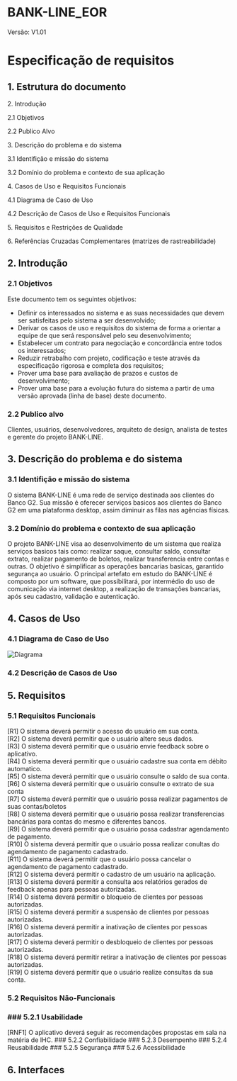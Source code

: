 # BANK-LINE_EOR 

Versão: V1.01

<h1> Especificação de requisitos</h1>


<h2>
1. Estrutura do documento 
   </h2>

<p>
   2. Introdução
   </p>
<p>
  2.1 Objetivos 
  </p>
<p>  
  2.2 Publico Alvo
  </p>
<p>   
3. Descrição do problema e do sistema
  </p>
<p> 
   3.1 Identifição e missão do sistema
   </p>
<p>    
   3.2 Domínio do problema e contexto de sua aplicação
   </p>
<p>    
4. Casos de Uso e Requisitos Funcionais
  </p>
<p> 
   4.1 Diagrama de Caso de Uso
   </p>
<p>    
   4.2 Descrição de Casos de Uso e Requisitos Funcionais
   </p>
<p>      
5. Requisitos e Restrições de Qualidade
  </p>
<p>      
6. Referências Cruzadas Complementares (matrizes de rastreabilidade)
  </p>
  <p>
      
   </p>
   
<h2> 2. Introdução </h2>

### 2.1 Objetivos
  Este documento tem os seguintes objetivos:
- Definir os interessados no sistema e as suas necessidades que devem ser satisfeitas pelo sistema a ser desenvolvido; 
- Derivar os casos de uso e requisitos do sistema de forma a orientar a equipe de que será responsável pelo seu desenvolvimento; 
- Estabelecer um contrato para negociação e concordância entre todos os interessados; 
- Reduzir retrabalho com projeto, codificação e teste através da especificação rigorosa e completa dos requisitos; 
- Prover uma base para avaliação de prazos e custos de desenvolvimento; 
- Prover uma base para a evolução futura do sistema a partir de uma versão aprovada (linha de base) deste documento.

### 2.2 Publico alvo
Clientes, usuários, desenvolvedores, arquiteto de design, analista de testes e gerente do projeto BANK-LINE.
<p>
           
   </p>
   
<h2> 3. Descrição do problema e do sistema </h2>

### 3.1 Identifição e missão do sistema
O sistema BANK-LINE é uma rede de serviço destinada aos clientes do Banco G2. Sua missão é oferecer serviços basicos aos clientes do Banco G2 em uma plataforma desktop, assim diminuir as filas nas agências físicas.

### 3.2 Domínio do problema e contexto de sua aplicação
O projeto BANK-LINE visa ao desenvolvimento de um sistema que realiza serviços basicos tais como: realizar saque, consultar saldo, consultar extrato, realizar pagamento de boletos, realizar transferencia entre contas e outras. O objetivo é simplificar as operações bancarias basicas, garantido segurança ao usuário. O principal artefato em estudo do BANK-LINE é composto por um software, que possibilitará, por intermédio do uso de comunicação via internet desktop, a realização de transações bancarias, após seu cadastro, validação e autenticação.
<p>
           
   </p>
   
<h2> 4. Casos de Uso </h2>

### 4.1 Diagrama de Caso de Uso
![Diagrama](https://github.com/antlisufg/teste/blob/master/UseCase%20Diagram0.png)

### 4.2 Descrição de Casos de Uso

<h2> 5. Requisitos </h2>

### 5.1 Requisitos Funcionais
[R1] O sistema deverá permitir o acesso do usuário em sua conta.</br>
[R2] O sistema deverá permitir que o usuário altere seus dados.</br>
[R3] O sistema deverá permitir que o usuário envie feedback sobre o aplicativo.</br>
[R4] O sistema deverá permitir que o usuário cadastre sua conta em débito automatico.</br>
[R5] O sistema deverá permitir que o usuário consulte o saldo de sua conta.</br>
[R6] O sistema deverá permitir que o usuário consulte o extrato de sua conta</br>
[R7] O sistema deverá permitir que o usuário possa realizar pagamentos de suas contas/boletos</br>
[R8] O sistema deverá permitir que o usuário possa realizar transferencias bancárias para contas do mesmo e diferentes bancos.</br>
[R9] O sistema deverá permitir que o usuário possa cadastrar agendamento de pagamento.</br>
[R10] O sistema deverá permitir que o usuário possa realizar conultas do agendamento de pagamento cadastrado.</br>
[R11] O sistema deverá permitir que o usuário possa cancelar o agendamento de pagamento cadastrado.</br>
[R12] O sistema deverá permitir o cadastro de um usuário na aplicação.</br>
[R13] O sistema deverá permitir a consulta aos relatórios gerados de feedback apenas para pessoas autorizadas.</br>
[R14] O sistema deverá permitir o bloqueio de clientes por pessoas autorizadas.</br>
[R15] O sistema deverá permitir a suspensão de clientes por pessoas autorizadas.</br>
[R16] O sistema deverá permitir a inativação de clientes por pessoas autorizadas.</br>
[R17] O sistema deverá permitir o desbloqueio de clientes por pessoas autorizadas.</br>
[R18] O sistema deverá permitir retirar a inativação de clientes por pessoas autorizadas.</br>
[R19] O sistema deverá permitir que o usuário realize consultas da sua conta.</br>
### 5.2 Requisitos Não-Funcionais

   <h3>### 5.2.1 Usabilidade</h3>
   [RNF1] O aplicativo deverá seguir as recomendações propostas em sala na matéria de IHC.
   ### 5.2.2 Confiabilidade
   ### 5.2.3 Desempenho
   ### 5.2.4 Reusabilidade
   ### 5.2.5 Segurança
   ### 5.2.6 Acessibilidade
 
<h2> 6. Interfaces </h2>
   

